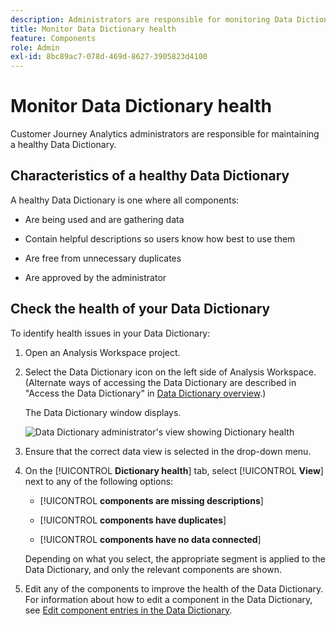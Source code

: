 ```yaml
---
description: Administrators are responsible for monitoring Data Dictionary health. This includes whether components are gathering data, are approved, contain descriptions, and are free from duplicates.
title: Monitor Data Dictionary health
feature: Components
role: Admin
exl-id: 8bc89ac7-078d-469d-8627-3905823d4100
---
```

# Monitor Data Dictionary health

Customer Journey Analytics administrators are responsible for maintaining a healthy Data Dictionary. 

## Characteristics of a healthy Data Dictionary

A healthy Data Dictionary is one where all components:

* Are being used and are gathering data

* Contain helpful descriptions so users know how best to use them

* Are free from unnecessary duplicates

* Are approved by the administrator

## Check the health of your Data Dictionary

To identify health issues in your Data Dictionary:

1. Open an Analysis Workspace project.

1. Select the Data Dictionary icon on the left side of Analysis Workspace. (Alternate ways of accessing the Data Dictionary are described in "Access the Data Dictionary" in [Data Dictionary overview](/help/components/data-dictionary/data-dictionary-overview.md).)

   The Data Dictionary window displays.

   ![Data Dictionary administrator's view showing Dictionary health](assets/data-dictionary-admin.png)

1. Ensure that the correct data view is selected in the drop-down menu.

1. On the [!UICONTROL **Dictionary health**] tab, select [!UICONTROL **View**] next to any of the following options:

   * [!UICONTROL **components are missing descriptions**]

   * [!UICONTROL **components have duplicates**]

   * [!UICONTROL **components have no data connected**]

   Depending on what you select, the appropriate segment is applied to the Data Dictionary, and only the relevant components are shown. 

1. Edit any of the components to improve the health of the Data Dictionary. For information about how to edit a component in the Data Dictionary, see [Edit component entries in the Data Dictionary](/help/components/data-dictionary/edit-entries-data-dictionary.md).
